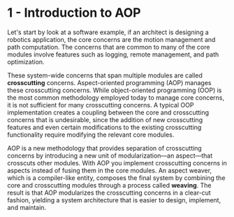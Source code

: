 # 1 - Introduction to AOP

Let's start by look at a software example, if an architect is designing a robotics application, the core concerns are the motion management and path computation. The concerns that are common to many of the core modules involve features such as logging, remote management, and path optimization.

These system-wide concerns that span multiple modules are called **crosscutting** concerns. Aspect-oriented programming (AOP) manages these crosscutting concerns. While object-oriented programming (OOP) is the most common methodology employed today to manage core concerns, it is not sufficient for many crosscutting concerns. A typical OOP implementation creates a coupling between the core and
crosscutting concerns that is undesirable, since the addition of new crosscutting features and even certain modifications to the existing crosscutting functionality require modifying the relevant core modules.

AOP is a new methodology that provides separation of crosscutting concerns by introducing a new unit of modularization—an aspect—that crosscuts other modules. With AOP you implement crosscutting concerns in aspects instead of fusing them in the core modules. An aspect weaver, which is a compiler-like entity, composes the final system by combining the core and crosscutting modules through a process called **weaving**. The result is that AOP modularizes the crosscutting concerns in a clear-cut fashion, yielding a system architecture that is easier to design, implement, and maintain.
